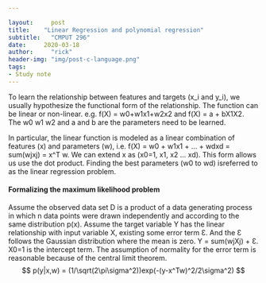 ```yaml
---

layout:     post
title:    "Linear Regression and polynomial regression"
subtitle:   "CMPUT 296"
date:     2020-03-18
author:     "rick"
header-img: "img/post-c-language.png"
tags:
- Study note
---
```


To learn the relationship between features and targets (x_i and y_i), we usually hypothesize the functional form of the relationship. The function can be linear or non-linear. e.g. f(X) = w0+w1x1+w2x2 and f(X) = a + bX1X2. The w0 w1 w2 and a and b are the parameters need to be learned.

In particular, the linear function is modeled as a linear combination of features (x) and parameters (w), i.e. f(X) = w0 + w1x1 + ... + wdxd = sum(wjxj) = x^T w. We can extend x as (x0=1, x1, x2 ...  xd). This form allows us use the dot product. Finding the best parameters (w0 to wd) isreferred to as the linear regression problem.

#### Formalizing the maximum likelihood problem

Assume the observed data set D is a product of a data generating process in which n data points were drawn independently and according to the same distribution p(x). Assume the target variable Y has the linear relationship with input variable X, existing some error term  Ɛ. And the Ɛ follows the Gaussian distribution where the mean is zero. Y = sum(wjXj) + Ɛ. X0=1 is the intercept term. The assumption of normality for the error term is reasonable because of the central limit theorem.
$$
p(y|x,w) = (1/\sqrt(2\pi\sigma^2))exp(-(y-x^Tw)^2/2\sigma^2)
$$
